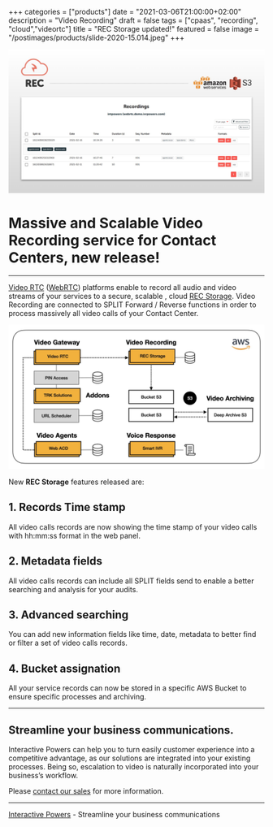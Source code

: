 +++
categories = ["products"]
date = "2021-03-06T21:00:00+02:00"
description = "Video Recording"
draft = false
tags = ["cpaas", "recording", "cloud","videortc"]
title = "REC Storage updated!"
featured = false
image = "/postimages/products/slide-2020-15.014.jpeg"
+++

![Video Recording](/postimages/products/slide-2020-15.014.jpeg)

# Massive and Scalable Video Recording service for Contact Centers, new release!
---

[Video RTC](https://www.ivrpowers.com/videortc/) ([WebRTC](https://blog.ivrpowers.com/post/news/webrtc-v10/)) platforms enable to record all audio and video streams of your services to a secure, scalable , cloud [REC Storage](https://blog.ivrpowers.com/post/products/video-recording/). Video Recording are connected to SPLIT Forward / Reverse functions in order to process massively all video calls of your Contact Center. 

![Cloud Hosting Services](/postimages/products/slide-2020-15.017.jpeg)

New **REC Storage** features released are:

##	1. Records Time stamp

All video calls records are now showing the time stamp of your video calls with hh:mm:ss format in the web panel.

##	2. Metadata fields

All video calls records can include all SPLIT fields send to enable a better searching and analysis for your audits.

##	3. Advanced searching

You can add new information fields like time, date, metadata to better find or filter a set of video calls records.

##	4. Bucket assignation

All your service records can now be stored in a specific AWS Bucket to ensure specific processes and archiving.

---
##	Streamline your business communications.

Interactive Powers can help you to turn easily customer experience into a competitive advantage, as our solutions are integrated into your existing processes. Being so, escalation to video is naturally incorporated into your business’s workflow.

Please [contact our sales](https://www.ivrpowers.com/support-services/) for more information.

---
[Interactive Powers](https://www.ivrpowers.com/) - Streamline your business communications
